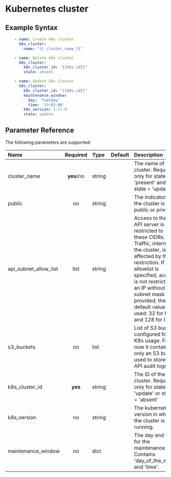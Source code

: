 # Kubernetes cluster

## Example Syntax

```yaml
    - name: Create k8s cluster
      k8s_cluster:
        name: "{{ cluster_name }}"

    - name: Delete k8s cluster
      k8s_cluster:
        k8s_cluster_id: "{{k8s.id}}"
        state: absent

    - name: Update k8s cluster
      k8s_cluster:
        k8s_cluster_id: "{{k8s.id}}"
        maintenance_window:
          day: 'Tuesday'
          time: '13:03:00'
        k8s_version: 1.17.8
        state: update
```

## Parameter Reference

The following parameters are supported:

| Name | Required | Type | Default | Description |
| :--- | :---: | :--- | :--- | :--- |
| cluster\_name | **yes**/no | string |  | The name of the cluster. Required only for state = 'present' and state = 'update' |
| public | no | string |  | The indicator if the cluster is public or private |
| api_subnet_allow_list | list | string |  | Access to the K8s API server is restricted to these CIDRs. Traffic, internal to the cluster, is not affected by this restriction. If no allowlist is specified, access is not restricted. If an IP without subnet mask is provided, the default value is used: 32 for IPv4 and 128 for IPv6. |
| s3_buckets | no | list |  | List of S3 bucket configured for K8s usage. For now it contains only an S3 bucket used to store K8s API audit logs. |
| k8s\_cluster\_id | **yes** | string |  | The ID of the cluster. Required only for state = 'update' or state = 'absent' |
| k8s\_version | no | string |  | The kubernetes version in which the cluster is running. |
| maintenance\_window | no | dict |  | The day and time for the maintenance. Contains 'day_of_the_week' and 'time'. |

